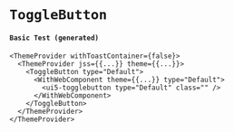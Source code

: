 # `ToggleButton`

#### `Basic Test (generated)`

```
<ThemeProvider withToastContainer={false}>
  <ThemeProvider jss={{...}} theme={{...}}>
    <ToggleButton type="Default">
      <WithWebComponent theme={{...}} type="Default">
        <ui5-togglebutton type="Default" class="" />
      </WithWebComponent>
    </ToggleButton>
  </ThemeProvider>
</ThemeProvider>
```

